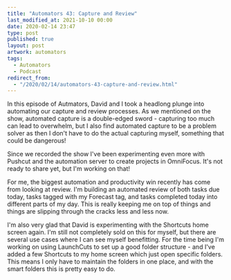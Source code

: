 ```yaml
---
title: "Automators 43: Capture and Review"
last_modified_at: 2021-10-10 00:00
date: 2020-02-14 23:47
type: post
published: true
layout: post
artwork: automators
tags:
  - Automators
  - Podcast
redirect_from:
  - "/2020/02/14/automators-43-capture-and-review.html"
---
```



  In this episode of Autmators, David and I took a headlong plunge into
  automating our capture and review processes. As we mentioned on the show,
  automated capture is a double-edged sword - capturing too much can lead to
  overwhelm, but I also find automated capture to be a problem solver as then I
  don't have to do the actual capturing myself, something that could be
  dangerous!  

<!--more-->

  Since we recorded the show I've been experimenting even more with Pushcut and
  the automation server to create projects in OmniFocus. It's not ready to share
  yet, but I'm working on that!  

  For me, the biggest automation and productivity win recently has come from
  looking at review. I'm building an automated review of both tasks due today,
  tasks tagged with my Forecast tag, and tasks completed today into different
  parts of my day. This is really keeping me on top of things and things are
  slipping through the cracks less and less now.  

  I'm also very glad that David is experimenting with the Shortcuts home screen
  again. I'm still not completely sold on this for myself, but there are several
  use cases where I can see myself benefitting. For the time being I'm working
  on using LaunchCuts to set up a good folder structure - and I've added a few
  Shortcuts to my home screen which just open specific folders. This means I
  only have to maintain the folders in one place, and with the smart folders
  this is pretty easy to do.  
